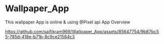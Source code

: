 # Wallpaper_App
This wallpaper App is online &amp; using @Pixel api
App Overview

https://github.com/saifikram969/Wallpaper_App/assets/85647754/9b87bc55-785d-418e-b71b-8c9ce21584c3

